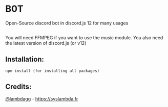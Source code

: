 # B0T
Open-Source discord bot in discord.js 12 for many usages

## 
You will need FFMPEG if you want to use the music module.
You also need the latest version of discord.js (or v12)

## Installation:

``npm install (for installing all packages)`` 


## Credits:

[@lambdagg](https://github.com/lambdagg) - https://syslambda.fr
